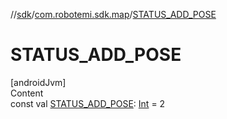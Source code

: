 //[sdk](../../index.md)/[com.robotemi.sdk.map](index.md)/[STATUS_ADD_POSE](-s-t-a-t-u-s_-a-d-d_-p-o-s-e.md)



# STATUS_ADD_POSE  
[androidJvm]  
Content  
const val [STATUS_ADD_POSE](-s-t-a-t-u-s_-a-d-d_-p-o-s-e.md): [Int](https://kotlinlang.org/api/latest/jvm/stdlib/kotlin/-int/index.html) = 2  




